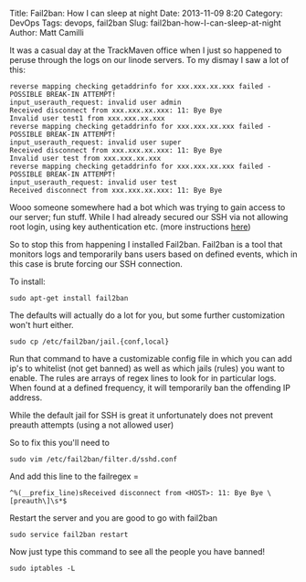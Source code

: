 Title: Fail2ban: How I can sleep at night
Date: 2013-11-09 8:20
Category: DevOps
Tags: devops, fail2ban
Slug: fail2ban-how-I-can-sleep-at-night
Author: Matt Camilli

It was a casual day at the TrackMaven office when I just so happened to peruse through the logs
on our linode servers. To my dismay I saw a lot of this:
	
	reverse mapping checking getaddrinfo for xxx.xxx.xx.xxx failed - POSSIBLE BREAK-IN ATTEMPT!
	input_userauth_request: invalid user admin
	Received disconnect from xxx.xxx.xx.xxx: 11: Bye Bye
	Invalid user test1 from xxx.xxx.xx.xxx
	reverse mapping checking getaddrinfo for xxx.xxx.xx.xxx failed - POSSIBLE BREAK-IN ATTEMPT!
	input_userauth_request: invalid user super
	Received disconnect from xxx.xxx.xx.xxx: 11: Bye Bye
	Invalid user test from xxx.xxx.xx.xxx
	reverse mapping checking getaddrinfo for xxx.xxx.xx.xxx failed - POSSIBLE BREAK-IN ATTEMPT!
	input_userauth_request: invalid user test
	Received disconnect from xxx.xxx.xx.xxx: 11: Bye Bye

Wooo someone somewhere had a bot which was trying to gain access to our server; fun stuff.
While I had already secured our SSH via not allowing root login, using key authentication etc. (more instructions [here](#otherarticle))

So to stop this from happening I installed Fail2ban. Fail2ban is a tool that monitors logs and temporarily bans users based on
defined events, which in this case is brute forcing our SSH connection.

To install:

	sudo apt-get install fail2ban

The defaults will actually do a lot for you, but some further customization won't hurt either.

	sudo cp /etc/fail2ban/jail.{conf,local}

Run that command to have a customizable config file in which you can add ip's to whitelist (not get banned)
as well as which jails (rules) you want to enable. The rules are arrays of regex lines to look for in particular logs.
When found at a defined frequency, it will temporarily ban the offending IP address. 

While the default jail for SSH is great it unfortunately does not prevent preauth attempts (using a not allowed user)

So to fix this you'll need to

	sudo vim /etc/fail2ban/filter.d/sshd.conf

And add this line to the failregex = 

	^%(__prefix_line)sReceived disconnect from <HOST>: 11: Bye Bye \[preauth\]\s*$

Restart the server and you are good to go with fail2ban

	sudo service fail2ban restart

Now just type this command to see all the people you have banned!

	sudo iptables -L


